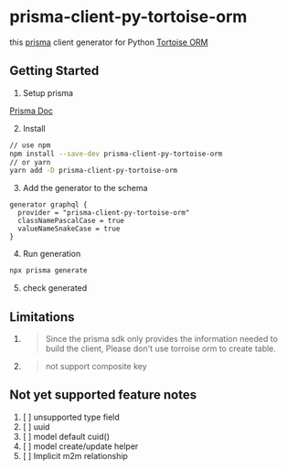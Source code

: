# prisma-client-py-tortoise-orm

this [prisma](https://github.com/prisma/prisma) client generator for Python [Tortoise ORM](https://github.com/tortoise/tortoise-orm)

## Getting Started

1. Setup prisma

[Prisma Doc](https://www.prisma.io/docs/getting-started)

2. Install

```bash
// use npm
npm install --save-dev prisma-client-py-tortoise-orm
// or yarn
yarn add -D prisma-client-py-tortoise-orm
```

3. Add the generator to the schema

```prisma
generator graphql {
  provider = "prisma-client-py-tortoise-orm"
  classNamePascalCase = true
  valueNameSnakeCase = true
}
```

4. Run generation

```bash
npx prisma generate
```

5. check generated

## Limitations

1. > Since the prisma sdk only provides the information needed to build the client,
   > Please don't use torroise orm to create table.

2. > not support composite key

## Not yet supported feature notes

1. [ ] unsupported type field
2. [ ] uuid
3. [ ] model default cuid()
4. [ ] model create/update helper
5. [ ] Implicit m2m relationship
